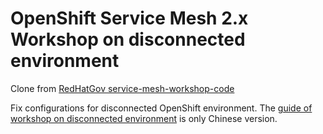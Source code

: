 # OpenShift Service Mesh 2.x Workshop on disconnected environment

Clone from [RedHatGov service-mesh-workshop-code](https://github.com/RedHatGov/service-mesh-workshop-code.git)

Fix configurations for disconnected OpenShift environment.
The [guide of workshop on disconnected environment](./guide-for-airgap-env/DISCONNECED_SM2_Workshop_Guide.md) is only Chinese version.
